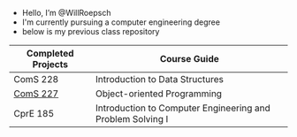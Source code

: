 -  Hello, I’m @WillRoepsch
- I'm currently pursuing a computer engineering degree
- below is my previous class repository

| Completed Projects  | Course Guide |
| ------------- | ------------- |
| ComS 228  | Introduction to Data Structures  |
| [ComS 227](/README.md)  | Object-oriented Programming  |
| CprE 185  | Introduction to Computer Engineering and Problem Solving I  |


<!---
WillRoepsch/WillRoepsch is a ✨ special ✨ repository because its `README.md` (this file) appears on your GitHub profile.
You can click the Preview link to take a look at your changes.
--->
